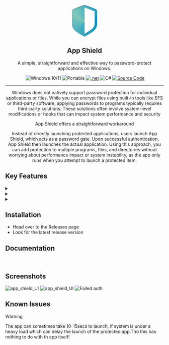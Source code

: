   <p align="center">
  <img src="/Assets/logo.png" alt="App Shield Logo" width="80">
    </p>
 <h2 align="center"> App Shield</h2>

<p align="center"> A simple, straightforward and effective way to password-protect applications on Windows.</p>
<p align="center">
  <a href='https://github.com/adrnjn/App-shield-/blob/main/LICENSE' target="_blank"><img alt='' src='https://img.shields.io/badge/license_-MIT-100000?style=plastic&logo=&logoColor=807979&labelColor=E0EAE2&color=C2ED07'/></a>
  <img src="https://img.shields.io/badge/windows-10%2F11-blue?color=cyan" alt="Windows 10/11">
  <img src="https://img.shields.io/badge/PORTABLE-orange?style=flat&color=21af90" alt="Portable">
  <a href='https://github.com/shivamkapasia0' target="_blank"><img alt='.net' src='https://img.shields.io/badge/.NET_core-100000?style=plastic&logo=.net&logoColor=807979&labelColor=F7F8FD&color=12CAB4'/></a>
  <img src="https://img.shields.io/badge/-100000?style=flat&logo=c#&logoColor=1AD6F7&labelColor=F4F4F4&color=27B30F" alt="C#">
  <a href="/MainWindow.xaml.cs" target="_blank">
    <img src="https://img.shields.io/badge/Source-available_-100000?style=plastic&logo=&logoColor=1AD6F7&labelColor=383838&color=D33A0F" alt="Source Code">
  </a>
</p>

***


<p align="center">
Windows does not natively support password protection for individual applications or files. While you can encrypt files using built-in tools like EFS or third-party software, applying passwords to programs typically requires third-party solutions. These solutions often involve system-level modifications or hooks that can impact system performance and security
</p>

<p align="center"> App Shield offers a straightforward workaround</p>
<p align="center">
Instead of directly launching protected applications, users launch App Shield, which acts as a password gate. Upon successful authentication, App Shield then launches the actual application. Using this approach, you can add protection to multiple programs, files, and directories without worrying about performance impact or system instability, as the app only runs when you attempt to launch a protected item.
</p>

## Key Features
<details>

 **<summary><a href='/MainWindow.xaml.cs' target="_blank"><img alt='' src='https://img.shields.io/badge/Fast_& Easy setup-100000?style=flat-square&logo=&logoColor=1AD6F7&labelColor=565353&color=FF08DA'/></a></summary>**
 *  The app is portable ,Lightweight and self contained.
 *  Setup takes ~ 5-10mins
    * Quick setup guide 
   
    
</details>
<details>

 **<summary><a href='/MainWindow.xaml.cs' target="_blank"><img alt='' src='https://img.shields.io/badge/simple_Configurability-100000?style=flat-square&logo=&logoColor=1AD6F7&labelColor=565353&color=196233'/></a></summary>**
 *  Easy to configure using `config.json`
    ###### Things that can be configured
    * `Program path`
    *  `password`
    * `notification sound`
    * `notification message`


 > <a href='/MainWindow.xaml.cs' target="_blank"><img alt='' src='https://img.shields.io/badge/!_NOTE-100000?style=for-the-badge&logo=&logoColor=1AD6F7&labelColor=565353&color=0776EE'/></a>
>
> you dont have to configure notification sound and message multiple times unless you want to have different notif sound for each app. <sub>[see documentation](https://)</sub>
 

</details>
<details>
    
**<summary><a href='/MainWindow.xaml.cs' target="_blank"><img alt='' src='https://img.shields.io/badge/Easy_scalability-100000?style=flat-square&logo=&logoColor=1AD6F7&labelColor=565353&color=1A30B0'/></a> </summary>**
* being portable gives it the ability to use the app with multiple programs with minimum hassle.(most of the time you'd only need to change `ProgramPath` and password in `config.json`)
    <sub>[see documentation](https://)</sub>
* The `config` supports multiple file formats
    > `exe` , `.ink`(shortcuts), `URL` , `mp4,mp3,wav` , `folders`
</details>

## Installation
- Head over to the Releases page
- Look for the latest release version

## Documentation
<a href='https://github.com/shivamkapasia0' target="_blank"><img alt='' src='https://img.shields.io/badge/Documentation-page-100000?style=flat&logo=&logoColor=807979&labelColor=DD3C02&color=B2B5BD'/></a>

## Screenshots

<img src="https://i.imgur.com/KKAL92I.png" alt="app_shield_UI">
<img src="https://i.imgur.com/BKO7oD5.png" alt="app_shield_UI">
<img src="https://i.imgur.com/Hbc0IRD.png" alt="Failed auth">

## Known Issues
> [!WARNING]
> The app can sometimes take 10-15secs to launch, if system is under a heavy load
> which can delay the launch of the protected app.Tho this has nothing to do with th app itself!




